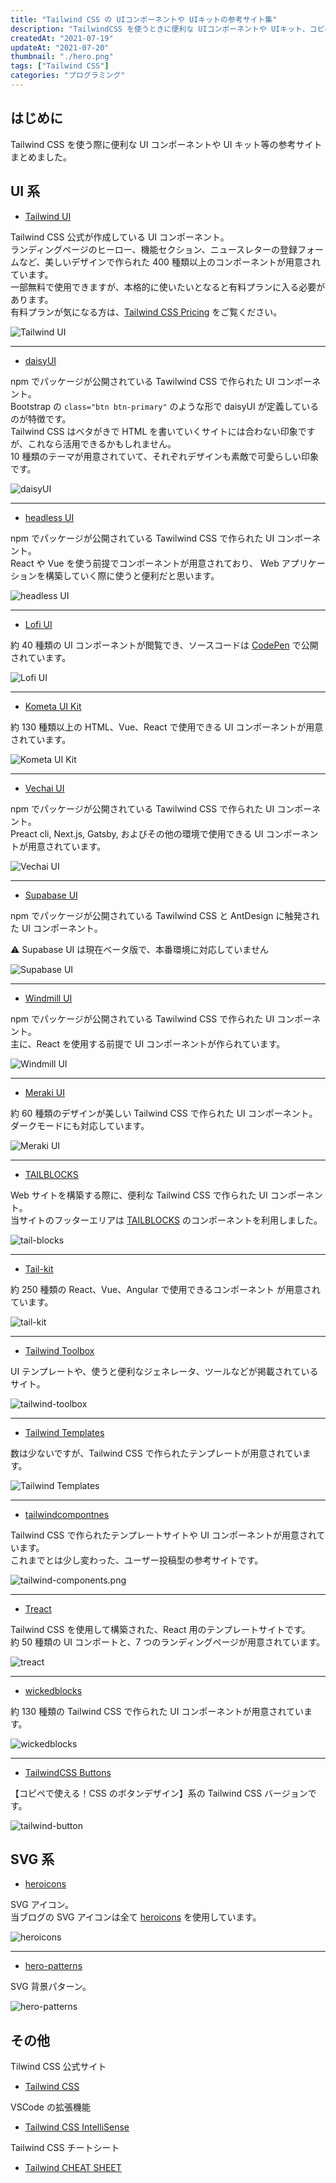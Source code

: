 ```yaml
---
title: "Tailwind CSS の UIコンポーネントや UIキットの参考サイト集"
description: "TailwindCSS を使うときに便利な UIコンポーネントや UIキット、コピペで使えるボタンデザイン 等の参考サイトをまとめました"
createdAt: "2021-07-19"
updateAt: "2021-07-20"
thumbnail: "./hero.png"
tags: ["Tailwind CSS"]
categories: "プログラミング"
---
```


## はじめに

Tailwind CSS を使う際に便利な UI コンポーネントや UI キット等の参考サイトまとめました。

## UI 系

- [Tailwind UI](https://tailwindui.com/)

Tailwind CSS 公式が作成している UI コンポーネント。  
ランディングページのヒーロー、機能セクション、ニュースレターの登録フォームなど、美しいデザインで作られた 400 種類以上のコンポーネントが用意されています。  
一部無料で使用できますが、本格的に使いたいとなると有料プランに入る必要があります。  
有料プランが気になる方は、[Tailwind CSS Pricing](https://tailwindui.com/pricing) をご覧ください。

![Tailwind UI](./tailwind-ui.png)

---

- [daisyUI](https://daisy.js.org/)

npm でパッケージが公開されている Tawilwind CSS で作られた UI コンポーネント。  
Bootstrap の `class="btn btn-primary"` のような形で daisyUI が定義しているのが特徴です。  
Tailwind CSS はベタがきで HTML を書いていくサイトには合わない印象ですが、これなら活用できるかもしれません。  
10 種類のテーマが用意されていて、それぞれデザインも素敵で可愛らしい印象です。

![daisyUI](./daisy-ui.png)

---

- [headless UI](https://headlessui.dev/)

npm でパッケージが公開されている Tawilwind CSS で作られた UI コンポーネント。  
React や Vue を使う前提でコンポーネントが用意されており、 Web アプリケーションを構築していく際に使うと便利だと思います。

![headless UI](./headless-ui.png)

---

- [Lofi UI](https://lofiui.co/)

約 40 種類の UI コンポーネントが閲覧でき、ソースコードは [CodePen](https://codepen.io/) で公開されています。

![Lofi UI](./lofi-ui.png)

---

- [Kometa UI Kit](https://kitwind.io/products/kometa/components)

約 130 種類以上の HTML、Vue、React で使用できる UI コンポーネントが用意されています。

![Kometa UI Kit](./kometa-ui.png)

---

- [Vechai UI](https://www.vechaiui.com/)

npm でパッケージが公開されている Tawilwind CSS で作られた UI コンポーネント。  
Preact cli, Next.js, Gatsby, およびその他の環境で使用できる UI コンポーネントが用意されています。

![Vechai UI](./vechaiui.png)

---

- [Supabase UI](https://ui.supabase.io/)

npm でパッケージが公開されている Tawilwind CSS と AntDesign に触発された UI コンポーネント。

<p class="notice">⚠️ Supabase UI は現在ベータ版で、本番環境に対応していません</p>

![Supabase UI](./supabase-ui.png)

---

- [Windmill UI](https://windmillui.com/)

npm でパッケージが公開されている Tawilwind CSS で作られた UI コンポーネント。  
主に、React を使用する前提で UI コンポーネントが作られています。

![Windmill UI](./windmillui.png)

---

- [Meraki UI](https://merakiui.com/)

約 60 種類のデザインが美しい Tailwind CSS で作られた UI コンポーネント。  
ダークモードにも対応しています。

![Meraki UI](./meraki-ui.png)

---

- [TAILBLOCKS](https://tailblocks.cc/)

Web サイトを構築する際に、便利な Tailwind CSS で作られた UI コンポーネント。  
当サイトのフッターエリアは [TAILBLOCKS](https://tailblocks.cc/) のコンポーネントを利用しました。

![tail-blocks](./tail-blocks.png)

---

- [Tail-kit](https://www.tailwind-kit.com/)

約 250 種類の React、Vue、Angular で使用できるコンポーネント が用意されています。

![tail-kit](./tail-kit.png)

---

- [Tailwind Toolbox](https://www.tailwindtoolbox.com/)

UI テンプレートや、使うと便利なジェネレータ、ツールなどが掲載されているサイト。

![tailwind-toolbox](./tailwind-toolbox.png)

---

- [Tailwind Templates](https://tailwindtemplates.io/)

数は少ないですが、Tailwind CSS で作られたテンプレートが用意されています。

![Tailwind Templates](./tailwind-template.png)

---

- [tailwindcompontnes](https://tailwindcomponents.com/)

Tailwind CSS で作られたテンプレートサイトや UI コンポーネントが用意されています。  
これまでとは少し変わった、ユーザー投稿型の参考サイトです。

![tailwind-components.png](./tailwindcomponents.png)

---

- [Treact](https://treact.owaiskhan.me/)

Tailwind CSS を使用して構築された、React 用のテンプレートサイトです。  
約 50 種類の UI コンポートと、7 つのランディングページが用意されています。

![treact](./treact.png)

---

- [wickedblocks](https://blocks.wickedtemplates.com/)

約 130 種類の Tailwind CSS で作られた UI コンポーネントが用意されています。

![wickedblocks](./wickedblocks.png)

---

- [TailwindCSS Buttons](https://devdojo.com/tailwindcss/buttons)

【コピペで使える！CSS のボタンデザイン】系の Tailwind CSS バージョンです。

![tailwind-button](./tailwind-button.png)

## SVG 系

- [heroicons](https://heroicons.com/)

SVG アイコン。  
当ブログの SVG アイコンは全て [heroicons](https://heroicons.com/) を使用しています。

![heroicons](./hero-icons.png)

---

- [hero-patterns](https://www.heropatterns.com/)

SVG 背景パターン。

![hero-patterns](./hero-patterns.png)

## その他

Tilwind CSS 公式サイト

- [Tailwind CSS](https://tailwindcss.com/)

VSCode の拡張機能

- [Tailwind CSS IntelliSense](https://marketplace.visualstudio.com/items?itemName=bradlc.vscode-tailwindcss)

Tailwind CSS チートシート

- [Tailwind CHEAT SHEET](https://nerdcave.com/tailwind-cheat-sheet)
